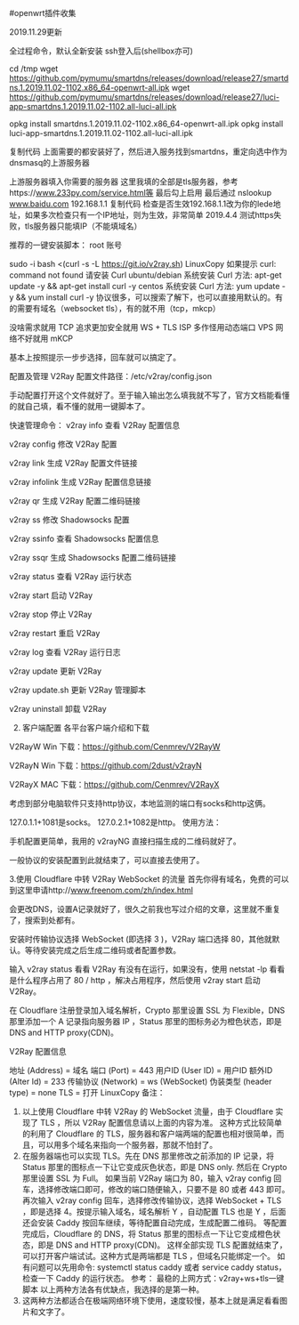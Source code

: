 #openwrt插件收集

2019.11.29更新

全过程命令，默认全新安装
ssh登入后(shellbox亦可)

cd /tmp
wget https://github.com/pymumu/smartdns/releases/download/release27/smartdns.1.2019.11.02-1102.x86_64-openwrt-all.ipk
wget https://github.com/pymumu/smartdns/releases/download/release27/luci-app-smartdns.1.2019.11.02-1102.all-luci-all.ipk

opkg install smartdns.1.2019.11.02-1102.x86_64-openwrt-all.ipk
opkg install luci-app-smartdns.1.2019.11.02-1102.all-luci-all.ipk

复制代码
上面需要的都安装好了，然后进入服务找到smartdns，重定向选中作为dnsmasq的上游服务器

上游服务器填入你需要的服务器
这里我填的全部是tls服务器，参考https://www.233py.com/service.html等
最后勾上启用
最后通过
nslookup www.baidu.com 192.168.1.1
复制代码
检查是否生效192.168.1.1改为你的lede地址，如果多次检查只有一个IP地址，则为生效，非常简单
2019.4.4 测试https失败，tls服务器只能填IP（不能填域名）



推荐的一键安装脚本：
root 账号

sudo -i
bash <(curl -s -L https://git.io/v2ray.sh)
LinuxCopy
如果提示 curl: command not found
请安装 Curl
ubuntu/debian 系统安装 Curl 方法: apt-get update -y && apt-get install curl -y
centos 系统安装 Curl 方法: yum update -y && yum install curl -y
协议很多，可以搜索了解下，也可以直接用默认的。有的需要有域名（websocket tls），有的就不用（tcp，mkcp）

没啥需求就用 TCP
追求更加安全就用 WS + TLS
ISP 多作怪用动态端口
VPS 网络不好就用 mKCP

基本上按照提示一步步选择，回车就可以搞定了。

配置及管理
V2Ray 配置文件路径：/etc/v2ray/config.json

手动配置打开这个文件就好了。至于输入输出怎么填我就不写了，官方文档能看懂的就自己填，看不懂的就用一键脚本了。

快速管理命令：
v2ray info 查看 V2Ray 配置信息

v2ray config 修改 V2Ray 配置

v2ray link 生成 V2Ray 配置文件链接

v2ray infolink 生成 V2Ray 配置信息链接

v2ray qr 生成 V2Ray 配置二维码链接

v2ray ss 修改 Shadowsocks 配置

v2ray ssinfo 查看 Shadowsocks 配置信息

v2ray ssqr 生成 Shadowsocks 配置二维码链接

v2ray status 查看 V2Ray 运行状态

v2ray start 启动 V2Ray

v2ray stop 停止 V2Ray

v2ray restart 重启 V2Ray

v2ray log 查看 V2Ray 运行日志

v2ray update 更新 V2Ray

v2ray update.sh 更新 V2Ray 管理脚本

v2ray uninstall 卸载 V2Ray

2. 客户端配置
各平台客户端介绍和下载

V2RayW Win
下载：https://github.com/Cenmrev/V2RayW

V2RayN Win
下载：https://github.com/2dust/v2rayN

V2RayX MAC
下载：https://github.com/Cenmrev/V2RayX

考虑到部分电脑软件只支持http协议，本地监测的端口有socks和http这俩。

127.0.1.1+1081是socks。
127.0.2.1+1082是http。
使用方法：

手机配置更简单，我用的 v2rayNG 直接扫描生成的二维码就好了。

一般协议的安装配置到此就结束了，可以直接去使用了。

3.使用 Cloudflare 中转 V2Ray WebSocket 的流量
首先你得有域名，免费的可以到这里申请http://www.freenom.com/zh/index.html

会更改DNS，设置A记录就好了，很久之前我也写过介绍的文章，这里就不重复了，搜索到处都有。

安装时传输协议选择 WebSocket (即选择 3 )，V2Ray 端口选择 80，其他就默认。等待安装完成之后生成二维码或者配置参数。

输入 v2ray status 看看 V2Ray 有没有在运行，如果没有，使用 netstat -lp 看看是什么程序占用了 80 / http ，解决占用程序，然后使用 v2ray start 启动 V2Ray。

在 Cloudflare 注册登录加入域名解析，Crypto 那里设置 SSL 为 Flexible，DNS 那里添加一个 A 记录指向服务器 IP ，Status 那里的图标务必为橙色状态，即是 DNS and HTTP proxy(CDN)。

V2Ray 配置信息

地址 (Address) = 域名
端口 (Port) = 443
用户ID (User ID) = 用户ID
额外ID (Alter Id) = 233
传输协议 (Network) = ws (WebSocket)
伪装类型 (header type) = none
TLS = 打开
LinuxCopy
备注：
1. 以上使用 Cloudflare 中转 V2Ray 的 WebSocket 流量，由于 Cloudflare 实现了 TLS ，所以 V2Ray 配置信息请以上面的内容为准。
这种方式比较简单的利用了 Cloudflare 的 TLS，服务器和客户端两端的配置也相对很简单，而且，可以用多个域名来指向一个服务器，那就不怕封了。
2. 在服务器端也可以实现 TLS。先在 DNS 那里修改之前添加的 IP 记录，将 Status 那里的图标点一下让它变成灰色状态，即是 DNS only. 然后在 Crypto 那里设置 SSL 为 Full。
如果当前 V2Ray 端口为 80，输入 v2ray config 回车，选择修改端口即可，修改的端口随便输入，只要不是 80 或者 443 即可。
再次输入 v2ray config 回车，选择修改传输协议，选择 WebSocket + TLS ，即是选择 4。按提示输入域名，域名解析 Y ，自动配置 TLS 也是 Y ，后面还会安装 Caddy 按回车继续，等待配置自动完成，生成配置二维码。
等配置完成后，Cloudflare 的 DNS，将 Status 那里的图标点一下让它变成橙色状态，即是 DNS and HTTP proxy(CDN)。
这样全部实现 TLS 配置就结束了，可以打开客户端试试。这种方式是两端都是 TLS ，但域名只能绑定一个。
如有问题可以先用命令: systemctl status caddy 或者 service caddy status，检查一下 Caddy 的运行状态。
参考： 最稳的上网方式：v2ray+ws+tls一键脚本
以上两种方法各有优缺点，我选择的是第一种。
3. 这两种方法都适合在极端网络环境下使用，速度较慢，基本上就是满足看看图片和文字了。
